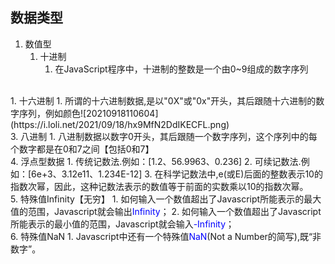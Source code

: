 
## 数据类型

1. 数值型
   1. 十进制
      1. 在JavaScript程序中，十进制的整数是一个由0~9组成的数字序列
<br />
   1. 十六进制
      1. 所谓的十六进制数据,是以"0X"或"0x"开头，其后跟随十六进制的数字序列，例如颜色![20210918110604](https://i.loli.net/2021/09/18/hx9MfN2DdIKECFL.png)
<br />
   3. 八进制
      1. 八进制数据以数字0开头，其后跟随一个数字序列，这个序列中的每个数字都是在0和7之间【包括0和7】
<br />
   4. 浮点型数据
      1. 传统记数法.例如：[1.2、56.9963、0.236]
      2. 可续记数法.例如：[6e+3、3.12e11、1.234E-12]
      3. 在科学记数法中,e(或E)后面的整数表示10的指数次幂，因此，这种记数法表示的数值等于前面的实数乘以10的指数次幂。
<br />
   5. 特殊值Infinity【无穷】
      1. 如何输入一个数值超出了Javascript所能表示的最大值的范围，Javascript就会输出<span style=color:blue>Infinity</span>；
      2. 如何输入一个数值超出了Javascript所能表示的最小值的范围，Javascript就会输入<span style=color:blue>-Infinity</span>；
<br />
   6. 特殊值NaN
      1. Javascript中还有一个特殊值<span style=color:blue>NaN</span>(Not a Number的简写),既“非数字”。
